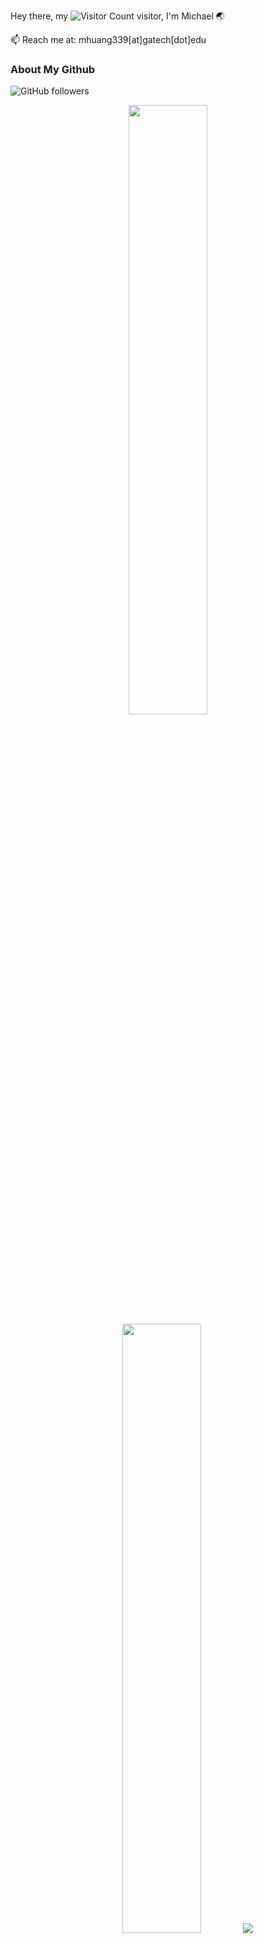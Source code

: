 Hey there, my ![Visitor Count](https://profile-counter.glitch.me/MichaelWong1024/count.svg) visitor, I'm Michael :earth_asia:

📫 Reach me at: mhuang339[at]gatech[dot]edu

### About My Github
![GitHub followers](https://img.shields.io/github/followers/MichaelWong1024?style=social)

<p align="center">
  <img height="50%" width="auto" src ="https://github-readme-stats.vercel.app/api?username=MichaelWong1024&show_icons=true&count_private=true&theme=darcula&hide_rank=true&hide_border=true&hide=issues,contribs&bg_color=00000000">
  <img height="50%" width="auto" src ="https://github-readme-stats.vercel.app/api/top-langs/?username=molindeng&layout=compact&hide_border=true&theme=darcula&bg_color=00000000&langs_count=7&hide=jupyter%20notebook,tex,css,php,html,objective-c,yacc,processing,lex,makefile,cmake,qml,plsql">

  <img src="https://github-readme-streak-stats.herokuapp.com?user=MichaelWong1024&theme=darcula&hide_border=true&background=FFFFFF00">
  <br>
  <br>
  <a href="https://www.linkedin.com/in/mhuang-tech/" target="_blank"><img align="center" src="https://img.shields.io/badge/-Michael%20Wong%20-282A36?style=plastic&labelColor=FF79C6&logo=LinkedIn&link=https://www.linkedin.com/in/mhuang-tech/" alt="LinkedIn Badge"></a> 
  <a href="https://michaelwong1024.github.io/" target="_blank"><img align="center" src="https://img.shields.io/badge/-Personal%20Website%20-282A36?style=plastic&labelColor=BD93F9&logo=monoprix&link=https://michaelwong1024.github.io/" alt="Personal Website Badge"></a> 
</p>

### 🔍About Me
I'm a 1st year master's student at [Georgia Tech](https://www.gatech.edu/) in [Computer Science](https://www.cc.gatech.edu/degree-programs/master-science-computer-science). I chose my Area	of Specialization in [High Performance Computing Systems](https://www.cc.gatech.edu//sites/default/files/documents/2021/highperformancecomputing.pdf). (BTW you can find the other specializations [here](https://www.cc.gatech.edu/ms-computer-science-specializations), if you are interested🤔)

Fun Facts: I have a Gibson and have been playing it as a lead guitar since my first year of high school! <img src="https://media.giphy.com/media/v1.Y2lkPTc5MGI3NjExMnEyNmZsemNqaHBzaWM0ZzE0ZThweGRsdXRzZm11MTcwNDF1cnA4ZiZlcD12MV9pbnRlcm5hbF9naWZfYnlfaWQmY3Q9Zw/uUdwiBhXdDdQDZFP8n/giphy.gif" width="300">

<!--💻 **Technical Proficiency:**  
- **Programming Languages:** Proficient in Python, Java, JavaScript, and C++.
- **Back-End & Frameworks:** Strong background in Node.js, Spring Framework, and RESTful APIs.
- **Front-End Development:** Skilled in HTML, CSS, React.js, and jQuery to create responsive and interactive web applications.
- **Databases & Data Formats:** Versed in MySQL, NoSQL, JSON, and XML.
- **DevOps & System Administration:** Experienced with Git, Linux, AWS, Windows Server, and Bash scripting.
- **Software Development Practices:** Well-versed in Object-Oriented Programming (OOP) and cybersecurity.
- **Tools:** Efficient with Eclipse IDE for development.
-->

